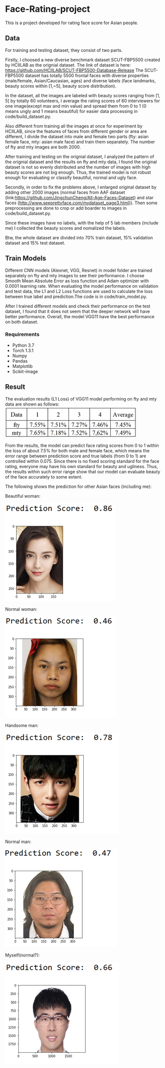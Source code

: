 # Face-Rating-project

This is a project developed for rating face score for Asian people.

## Data

For training and testing dataset, they consist of two parts.

Firstly, I choosed a new diverse benchmark dataset SCUT-FBP5500 created by HCIILAB as the orignial dataset.
The link of dataset is here: https://github.com/HCIILAB/SCUT-FBP5500-Database-Release
The SCUT-FBP5500 dataset has totally 5500 frontal faces with diverse properties (male/female, Asian/Caucasian, ages) and diverse labels (face landmarks, beauty scores within [1,~5], beauty score distribution). 

In the dataset, all the images are labeled with beauty scores ranging from [1, 5] by totally 60 volunteers, I average the rating scores of 60 interviewers for one image(except max and min value) and spread them from 0 to 1 (0 means ungly and 1 means beautiful) for easier data processing in code/build_dataset.py.

Also different from training all the images at once for experiment by HCIILAB, since the features of faces from different gender or area are different, I divide the dataset into male and female two parts (fty: asian female face, mty: asian male face) and train them separately. The number of fty and mty images are both 2000.

After training and testing on the orignial dataset, I analyzed the pattern of the orignial dataset and the results on fty and mty data, I found the original dataset is not so evenly distributed and the number of images with high beauty scores are not big enough. Thus, the trained model is not robust enough for evaluating or classify beautiful, normal and ugly face.

Secondly, in order to fix the problems above, I enlarged original dataset by adding other 2000 images (normal faces from AAF dataset (link:https://github.com/JingchunCheng/All-Age-Faces-Dataset) and star faces (http://www.seeprettyface.com/mydataset_page3.html)). Then some preprocessing are done to crop or add boarder to images in code/build_dataset.py.

Since these images have no labels, with the help of 5 lab members (include me) I collected the beauty scores and nomalized the labels.

Btw, the whole dataset are divided into 70% train dataset, 15% validation dataset and 15% test dataset.

## Train Models

Different CNN models (Alexnet, VGG, Resnet) in model folder are trained separately on fty and mty images to see their performance. I choose Smooth Mean Absolute Error as loss function and Adam optimizer with 0.0001 learning rate. When evaluating the model performance on validation and test data, the L1 and L2 Loss functions are used to calculate the loss between true label and prediction.The code is in code/train_model.py.

After I trained different models and check their performance on the test dataset, I found that it does not seem that the deeper network will have better performance. Overall, the model VGG11 have the best performance on both dataset.

### Requirements
- Python 3.7
- Torch 1.3.1 
- Numpy
- Pandas
- Matplotlib
- Scikit-image

## Result

The evaluation results (L1 Loss) of VGG11 model performing on fty and mty data are shown as follows: 
![alt text](https://github.com/bhy0v587/Face-Rating-project/blob/master/result.png)

From the results, the model can predict face rating scores from 0 to 1 within the loss of about 7.5% for both male and female face, which means the error range between prediction score and true labels (from 0 to 1) are controlled within 0.075. Since there is no fixed scoring standard for the face rating, everyone may have his own standard for beauty and ugliness. Thus, the results within such error range show that our model can evaluate beauty of the face accurately to some extent.

The following shows the prediction for other Asian faces (including me):

Beautiful woman:

![alt text](https://github.com/bhy0v587/Face-Rating-project/blob/master/test1.png)

Normal woman:

![alt text](https://github.com/bhy0v587/Face-Rating-project/blob/master/test2.png)

Handsome man:

![alt text](https://github.com/bhy0v587/Face-Rating-project/blob/master/test3.png)

Normal man:

![alt text](https://github.com/bhy0v587/Face-Rating-project/blob/master/test4.png)

Myself(normal?):

![alt text](https://github.com/bhy0v587/Face-Rating-project/blob/master/test5.png)

